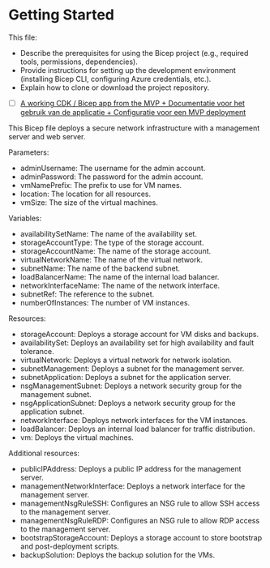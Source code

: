 # Getting Started

This file:

- Describe the prerequisites for using the Bicep project (e.g., required tools, permissions, dependencies).
- Provide instructions for setting up the development environment (installing Bicep CLI, configuring Azure credentials, etc.).
- Explain how to clone or download the project repository.

- [ ] [A working CDK / Bicep app from the MVP + Documentatie voor het gebruik van de applicatie + Configuratie voor een MVP deployment](https://github.com/techgrounds/techgrounds-anj-dtmr/tree/main/000_cloud_project/bicep_files)

This Bicep file deploys a secure network infrastructure with a management server and web server.

Parameters:

- adminUsername: The username for the admin account.
- adminPassword: The password for the admin account.
- vmNamePrefix: The prefix to use for VM names.
- location: The location for all resources.
- vmSize: The size of the virtual machines.

Variables:

- availabilitySetName: The name of the availability set.
- storageAccountType: The type of the storage account.
- storageAccountName: The name of the storage account.
- virtualNetworkName: The name of the virtual network.
- subnetName: The name of the backend subnet.
- loadBalancerName: The name of the internal load balancer.
- networkInterfaceName: The name of the network interface.
- subnetRef: The reference to the subnet.
- numberOfInstances: The number of VM instances.

Resources:

- storageAccount: Deploys a storage account for VM disks and backups.
- availabilitySet: Deploys an availability set for high availability and fault tolerance.
- virtualNetwork: Deploys a virtual network for network isolation.
- subnetManagement: Deploys a subnet for the management server.
- subnetApplication: Deploys a subnet for the application server.
- nsgManagementSubnet: Deploys a network security group for the management subnet.
- nsgApplicationSubnet: Deploys a network security group for the application subnet.
- networkInterface: Deploys network interfaces for the VM instances.
- loadBalancer: Deploys an internal load balancer for traffic distribution.
- vm: Deploys the virtual machines.

Additional resources:

- publicIPAddress: Deploys a public IP address for the management server.
- managementNetworkInterface: Deploys a network interface for the management server.
- managementNsgRuleSSH: Configures an NSG rule to allow SSH access to the management server.
- managementNsgRuleRDP: Configures an NSG rule to allow RDP access to the management server.
- bootstrapStorageAccount: Deploys a storage account to store bootstrap and post-deployment scripts.
- backupSolution: Deploys the backup solution for the VMs.
